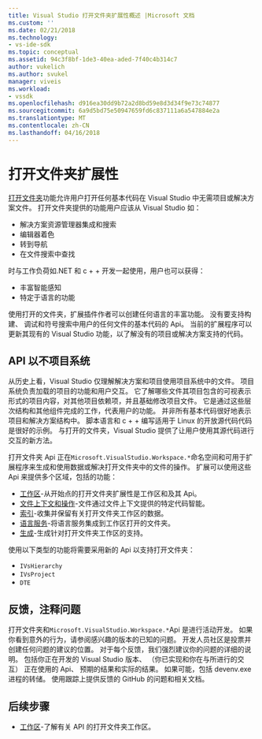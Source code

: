 ```yaml
---
title: Visual Studio 打开文件夹扩展性概述 |Microsoft 文档
ms.custom: ''
ms.date: 02/21/2018
ms.technology:
- vs-ide-sdk
ms.topic: conceptual
ms.assetid: 94c3f8bf-1de3-40ea-aded-7f40c4b314c7
author: vukelich
ms.author: svukel
manager: viveis
ms.workload:
- vssdk
ms.openlocfilehash: d916ea30dd9b72a2d8bd59e8d3d34f9e73c74877
ms.sourcegitcommit: 6a9d5bd75e50947659fd6c837111a6a547884e2a
ms.translationtype: MT
ms.contentlocale: zh-CN
ms.lasthandoff: 04/16/2018
---
```

# <a name="open-folder-extensibility"></a>打开文件夹扩展性

[打开文件夹](../ide/develop-code-in-visual-studio-without-projects-or-solutions.md)功能允许用户打开任何基本代码在 Visual Studio 中无需项目或解决方案文件。 打开文件夹提供的功能用户应该从 Visual Studio 如：

* 解决方案资源管理器集成和搜索
* 编辑器着色
* 转到导航
* 在文件搜索中查找

时与工作负荷如.NET 和 c + + 开发一起使用，用户也可以获得：

* 丰富智能感知
* 特定于语言的功能

使用打开的文件夹，扩展插件作者可以创建任何语言的丰富功能。 没有要支持构建、 调试和符号搜索中用户的任何文件的基本代码的 Api。 当前的扩展程序可以更新其现有的 Visual Studio 功能，以了解没有的项目或解决方案支持的代码。

## <a name="an-api-without-project-systems"></a>API 以不项目系统

从历史上看，Visual Studio 仅理解解决方案和项目使用项目系统中的文件。 项目系统负责加载的项目的功能和用户交互。 它了解哪些文件其项目包含的可视表示形式的项目内容，对其他项目依赖项，并且基础修改项目文件。 它是通过这些层次结构和其他组件完成的工作，代表用户的功能。 并非所有基本代码很好地表示项目和解决方案结构中。 脚本语言和 c + + 编写适用于 Linux 的开放源代码代码是很好的示例。 与打开的文件夹，Visual Studio 提供了让用户使用其源代码进行交互的新方法。

打开文件夹 Api 正在`Microsoft.VisualStudio.Workspace.*`命名空间和可用于扩展程序来生成和使用数据或解决打开文件夹中的文件的操作。 扩展可以使用这些 Api 来提供多个区域，包括的功能：

- [工作区](workspaces.md)-从开始点的打开文件夹扩展性是工作区和及其 Api。
- [文件上下文和操作](workspace-file-contexts.md)-文件通过文件上下文提供的特定代码智能。
- [索引](workspace-indexing.md)-收集并保留有关打开文件夹工作区的数据。
- [语言服务](workspace-language-services.md)-将语言服务集成到工作区打开的文件夹。
- [生成](workspace-build.md)-生成针对打开文件夹工作区的支持。

使用以下类型的功能将需要采用新的 Api 以支持打开文件夹：

- `IVsHierarchy`
- `IVsProject`
- `DTE`

## <a name="feedback-comments-issues"></a>反馈，注释问题

打开文件夹和`Microsoft.VisualStudio.Workspace.*`Api 是进行活动开发。 如果你看到意外的行为，请参阅感兴趣的版本的已知的问题。 开发人员社区是投票并创建任何问题的建议的位置。 对于每个反馈，我们强烈建议你的问题的详细的说明。 包括你正在开发的 Visual Studio 版本、 （你已实现和你在与所进行的交互） 正在使用的 Api、 预期的结果和实际的结果。 如果可能，包括 devenv.exe 进程的转储。 使用跟踪上提供反馈的 GitHub 的问题和相关文档。

## <a name="next-steps"></a>后续步骤

* [工作区](workspaces.md)-了解有关 API 的打开文件夹工作区。
